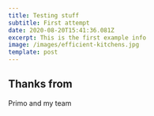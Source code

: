 ```yaml
---
title: Testing stuff
subtitle: First attempt
date: 2020-08-20T15:41:36.081Z
excerpt: This is the first example info
image: /images/efficient-kitchens.jpg
template: post
---
```

## Thanks from

Primo and my team